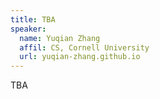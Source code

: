 ```yaml
---
title: TBA
speaker:
  name: Yuqian Zhang
  affil: CS, Cornell University
  url: yuqian-zhang.github.io
---
```


TBA